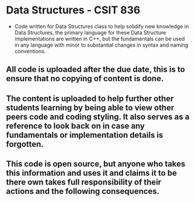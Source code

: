# Data Structures - CSIT 836
* Code written for Data Structures class to help solidify new knowledge in Data Structures, the primary language for these Data Structure implementations are written in C++, but the fundamentals can be used in any language with minor to substantial changes in syntax and naming conventions.

## All code is uploaded after the due date, this is to ensure that no copying of content is done. 

## The content is uploaded to help further other students learning by being able to view other peers code and coding styling. It also serves as a reference to look back on in case any fundamentals or implementation details is forgotten.

## This code is open source, but anyone who takes this information and uses it and claims it to be there own takes full responsibility of their actions and the following consequences.